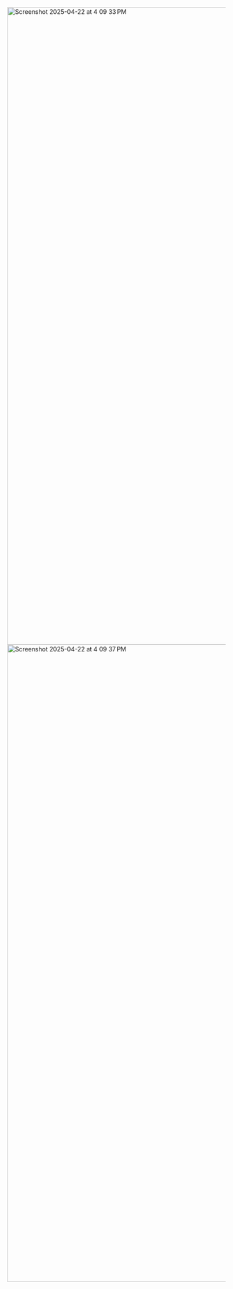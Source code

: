 <img width="1470" alt="Screenshot 2025-04-22 at 4 09 33 PM" src="https://github.com/user-attachments/assets/c50ffdbf-4ee1-4088-94c4-81fce2b4d074" />
<img width="1470" alt="Screenshot 2025-04-22 at 4 09 37 PM" src="https://github.com/user-attachments/assets/5c20b401-41ce-47e4-9db4-db25aafc1fbc" />
